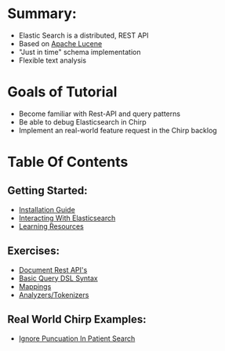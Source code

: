 # Summary:

- Elastic Search is a distributed, REST API
- Based on [Apache Lucene](http://lucene.apache.org/)
- "Just in time" schema implementation
- Flexible text analysis

# Goals of Tutorial
- Become familiar with Rest-API and query patterns
- Be able to debug Elasticsearch in Chirp
- Implement an real-world feature request in the Chirp backlog

# Table Of Contents

## Getting Started:
  - [Installation Guide](installation.md)
  - [Interacting With Elasticsearch](interactions.md)
  - [Learning Resources](resources.md)

## Exercises:
  - [Document Rest API's](our_first_index.md)
  - [Basic Query DSL Syntax](query_syntax.md)
  - [Mappings](mappings.md)
  - [Analyzers/Tokenizers](analyzers.md)
  
## Real World Chirp Examples:
  - [Ignore Puncuation In Patient Search](ignore_punctuation_in_patient_search.md)
